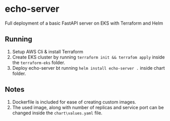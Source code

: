 # echo-server
Full deployment of a basic FastAPI server on EKS with Terraform and Helm

## Running

1. Setup AWS Cli & install Terraform
2. Create EKS cluster by running `terraform init && terrafom apply` inside the `terraform-eks` folder.
3. Deploy echo-server bt running `helm install echo-server .` inside chart folder.

## Notes

1. Dockerfile is included for ease of creating custom images.
2. The used image, along with number of replicas and service port can be changed inside the `chart\values.yaml` file.
